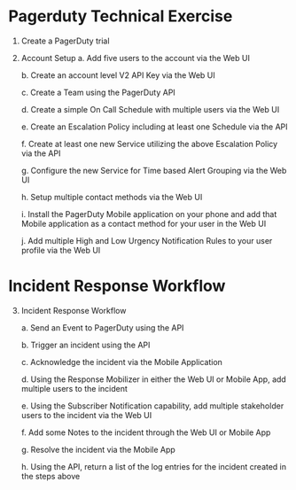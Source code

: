 # Pagerduty Technical Exercise

1. Create a PagerDuty trial

2. Account Setup
	a. Add five users to the account via the Web UI

	b. Create an account level V2 API Key via the Web UI

	c. Create a Team using the PagerDuty API

	d. Create a simple On Call Schedule with multiple users via the Web UI

	e. Create an Escalation Policy including at least one Schedule via the API

	f. Create at least one new Service utilizing the above Escalation Policy via the API

	g. Configure the new Service for Time based Alert Grouping via the Web UI

	h. Setup multiple contact methods via the Web UI

	i. Install the PagerDuty Mobile application on your phone and add that Mobile application as a contact method for your user in the Web UI

	j. Add multiple High and Low Urgency Notification Rules to your user profile via the Web UI

# Incident Response Workflow

3. Incident Response Workflow

	a. Send an Event to PagerDuty using the API

	b. Trigger an incident using the API

	c. Acknowledge the incident via the Mobile Application

	d. Using the Response Mobilizer in either the Web UI or Mobile App, add multiple users to the incident

	e. Using the Subscriber Notification capability, add multiple stakeholder users to the incident via the Web UI

	f. Add some Notes to the incident through the Web UI or Mobile App

	g. Resolve the incident via the Mobile App
	
	h. Using the API, return a list of the log entries for the incident created in the steps above